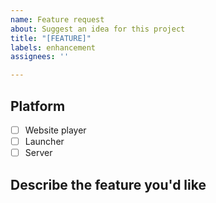 ```yaml
---
name: Feature request
about: Suggest an idea for this project
title: "[FEATURE]"
labels: enhancement
assignees: ''

---
```


## **Platform**
- [ ] Website player
- [ ] Launcher
- [ ] Server

## **Describe the feature you'd like**
<!--A clear and concise description of what you want to happen. -->
